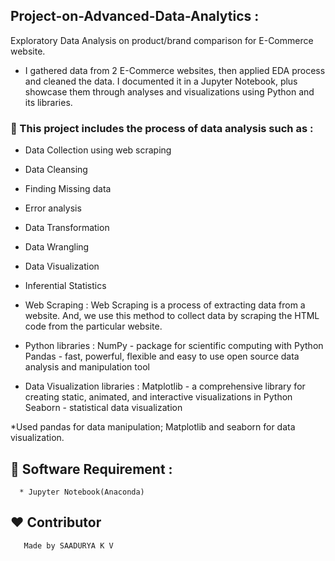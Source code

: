    ##                Project-on-Advanced-Data-Analytics :
Exploratory Data Analysis on product/brand comparison for E-Commerce website.

* I gathered data from 2 E-Commerce websites, then applied EDA process and cleaned the data. I documented it in a Jupyter Notebook, plus showcase them through analyses and visualizations using Python and its libraries.

### 🚀 This project includes the process of data analysis such as :
* Data Collection using web scraping
* Data Cleansing
* Finding Missing data
* Error analysis
* Data Transformation
* Data Wrangling
* Data Visualization
* Inferential Statistics

* Web Scraping :
  Web Scraping is a process of extracting data from a website. And, we use this method to collect data by scraping the HTML code from the particular website.
  
* Python libraries :
  NumPy - package for scientific computing with Python
  Pandas - fast, powerful, flexible and easy to use open source data analysis and manipulation tool
* Data Visualization libraries :
  Matplotlib - a comprehensive library for creating static, animated, and interactive visualizations in Python
  Seaborn - statistical data visualization 
  
 *Used pandas for data manipulation; Matplotlib and seaborn for data visualization.

## 🔑 Software Requirement :
      * Jupyter Notebook(Anaconda)

## ❤️ Contributor
       Made by SAADURYA K V
